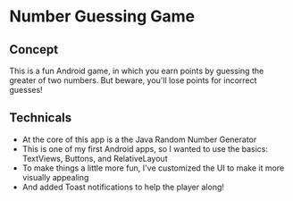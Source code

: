 # Number Guessing Game

## Concept
This is a fun Android game, in which you earn points by guessing the greater of two numbers. But beware, you'll lose points for incorrect guesses!

## Technicals
* At the core of this app is a the Java Random Number Generator
* This is one of my first Android apps, so I wanted to use the basics: TextViews, Buttons, and RelativeLayout
* To make things a little more fun, I've customized the UI to make it more visually appealing
* And added Toast notifications to help the player along!
